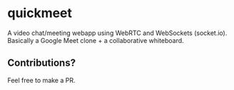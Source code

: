 # quickmeet
A video chat/meeting webapp using WebRTC and WebSockets (socket.io). Basically a Google Meet clone + a collaborative whiteboard.


## Contributions?

Feel free to make a PR.
